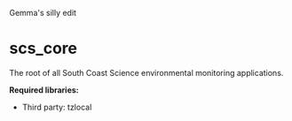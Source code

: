 Gemma's silly edit

# scs_core
The root of all South Coast Science environmental monitoring applications.

**Required libraries:** 

* Third party: tzlocal
